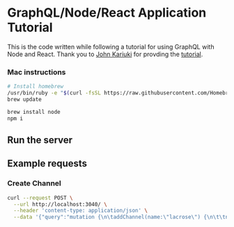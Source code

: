 # GraphQL/Node/React Application Tutorial

This is the code written while following a tutorial for using GraphQL with Node and React. Thank you to [John Kariuki](https://scotch.io/@johnkariuki) for provding the [tutorial](https://scotch.io/tutorials/implementing-graphql-using-apollo-on-an-express-server).


### Mac instructions

```bash
# Install homebrew 
/usr/bin/ruby -e "$(curl -fsSL https://raw.githubusercontent.com/Homebrew/install/master/install)"
brew update

brew install node
npm i
```

## Run the server



## Example requests

### Create Channel

```bash
curl --request POST \
  --url http://localhost:3040/ \
  --header 'content-type: application/json' \
  --data '{"query":"mutation {\n\taddChannel(name:\"lacrose\") {\n\t\tname\n\t}\n}"}'
```